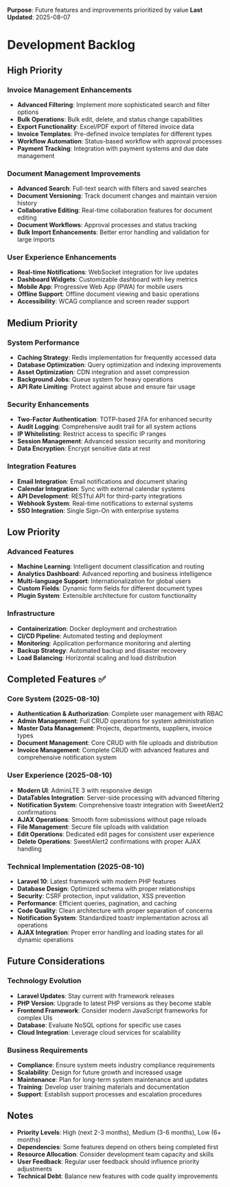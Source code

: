 **Purpose**: Future features and improvements prioritized by value
**Last Updated**: 2025-08-07

# Development Backlog

## High Priority

### Invoice Management Enhancements

-   **Advanced Filtering**: Implement more sophisticated search and filter options
-   **Bulk Operations**: Bulk edit, delete, and status change capabilities
-   **Export Functionality**: Excel/PDF export of filtered invoice data
-   **Invoice Templates**: Pre-defined invoice templates for different types
-   **Workflow Automation**: Status-based workflow with approval processes
-   **Payment Tracking**: Integration with payment systems and due date management

### Document Management Improvements

-   **Advanced Search**: Full-text search with filters and saved searches
-   **Document Versioning**: Track document changes and maintain version history
-   **Collaborative Editing**: Real-time collaboration features for document editing
-   **Document Workflows**: Approval processes and status tracking
-   **Bulk Import Enhancements**: Better error handling and validation for large imports

### User Experience Enhancements

-   **Real-time Notifications**: WebSocket integration for live updates
-   **Dashboard Widgets**: Customizable dashboard with key metrics
-   **Mobile App**: Progressive Web App (PWA) for mobile users
-   **Offline Support**: Offline document viewing and basic operations
-   **Accessibility**: WCAG compliance and screen reader support

## Medium Priority

### System Performance

-   **Caching Strategy**: Redis implementation for frequently accessed data
-   **Database Optimization**: Query optimization and indexing improvements
-   **Asset Optimization**: CDN integration and asset compression
-   **Background Jobs**: Queue system for heavy operations
-   **API Rate Limiting**: Protect against abuse and ensure fair usage

### Security Enhancements

-   **Two-Factor Authentication**: TOTP-based 2FA for enhanced security
-   **Audit Logging**: Comprehensive audit trail for all system actions
-   **IP Whitelisting**: Restrict access to specific IP ranges
-   **Session Management**: Advanced session security and monitoring
-   **Data Encryption**: Encrypt sensitive data at rest

### Integration Features

-   **Email Integration**: Email notifications and document sharing
-   **Calendar Integration**: Sync with external calendar systems
-   **API Development**: RESTful API for third-party integrations
-   **Webhook System**: Real-time notifications to external systems
-   **SSO Integration**: Single Sign-On with enterprise systems

## Low Priority

### Advanced Features

-   **Machine Learning**: Intelligent document classification and routing
-   **Analytics Dashboard**: Advanced reporting and business intelligence
-   **Multi-language Support**: Internationalization for global users
-   **Custom Fields**: Dynamic form fields for different document types
-   **Plugin System**: Extensible architecture for custom functionality

### Infrastructure

-   **Containerization**: Docker deployment and orchestration
-   **CI/CD Pipeline**: Automated testing and deployment
-   **Monitoring**: Application performance monitoring and alerting
-   **Backup Strategy**: Automated backup and disaster recovery
-   **Load Balancing**: Horizontal scaling and load distribution

## Completed Features ✅

### Core System (2025-08-10)

-   **Authentication & Authorization**: Complete user management with RBAC
-   **Admin Management**: Full CRUD operations for system administration
-   **Master Data Management**: Projects, departments, suppliers, invoice types
-   **Document Management**: Core CRUD with file uploads and distribution
-   **Invoice Management**: Complete CRUD with advanced features and comprehensive notification system

### User Experience (2025-08-10)

-   **Modern UI**: AdminLTE 3 with responsive design
-   **DataTables Integration**: Server-side processing with advanced filtering
-   **Notification System**: Comprehensive toastr integration with SweetAlert2 confirmations
-   **AJAX Operations**: Smooth form submissions without page reloads
-   **File Management**: Secure file uploads with validation
-   **Edit Operations**: Dedicated edit pages for consistent user experience
-   **Delete Operations**: SweetAlert2 confirmations with proper AJAX handling

### Technical Implementation (2025-08-10)

-   **Laravel 10**: Latest framework with modern PHP features
-   **Database Design**: Optimized schema with proper relationships
-   **Security**: CSRF protection, input validation, XSS prevention
-   **Performance**: Efficient queries, pagination, and caching
-   **Code Quality**: Clean architecture with proper separation of concerns
-   **Notification System**: Standardized toastr implementation across all operations
-   **AJAX Integration**: Proper error handling and loading states for all dynamic operations

## Future Considerations

### Technology Evolution

-   **Laravel Updates**: Stay current with framework releases
-   **PHP Version**: Upgrade to latest PHP versions as they become stable
-   **Frontend Framework**: Consider modern JavaScript frameworks for complex UIs
-   **Database**: Evaluate NoSQL options for specific use cases
-   **Cloud Integration**: Leverage cloud services for scalability

### Business Requirements

-   **Compliance**: Ensure system meets industry compliance requirements
-   **Scalability**: Design for future growth and increased usage
-   **Maintenance**: Plan for long-term system maintenance and updates
-   **Training**: Develop user training materials and documentation
-   **Support**: Establish support processes and escalation procedures

## Notes

-   **Priority Levels**: High (next 2-3 months), Medium (3-6 months), Low (6+ months)
-   **Dependencies**: Some features depend on others being completed first
-   **Resource Allocation**: Consider development team capacity and skills
-   **User Feedback**: Regular user feedback should influence priority adjustments
-   **Technical Debt**: Balance new features with code quality improvements

